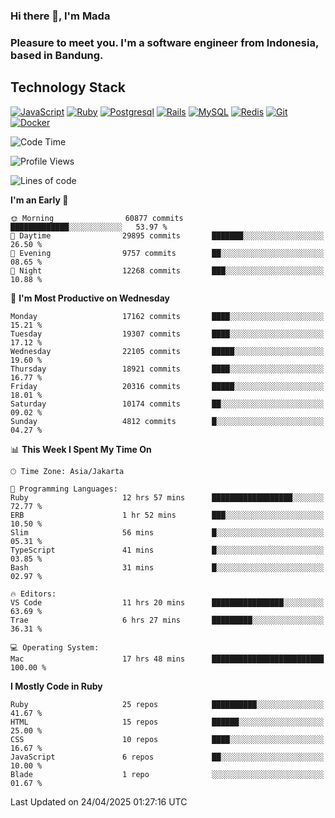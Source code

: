 ### Hi there 👋, I'm Mada
### Pleasure to meet you. I'm a software engineer from Indonesia, based in Bandung.

## Technology Stack

[![JavaScript](https://img.shields.io/badge/-JavaScript-%23F7DF1C?style=flat-square&logo=javascript&logoColor=000000&labelColor=%23F7DF1C&color=%23FFCE5A)](https://www.javascript.com/)
[![Ruby](https://img.shields.io/badge/Ruby-CC342D?style=flat-square&logo=ruby&logoColor=white)](https://www.ruby-lang.org/en/)
[![Postgresql](https://img.shields.io/badge/PostgreSQL-316192?style=flat-square&logo=postgresql&logoColor=ffffff)](https://www.postgresql.org/)
[![Rails](https://img.shields.io/badge/Ruby_on_Rails-CC0000?style=flat-square&logo=ruby-on-rails&logoColor=white)](https://rubyonrails.org/)
[![MySQL](https://img.shields.io/badge/-MySQL-4479A1?style=flat-square&logo=MySQL&logoColor=ffffff)](https://www.mysql.com/)
[![Redis](https://img.shields.io/badge/-Redis-DC382D?style=flat-square&logo=Redis&logoColor=ffffff)](https://redis.io/)
[![Git](https://img.shields.io/badge/-Git-%23F05032?style=flat-square&logo=git&logoColor=%23ffffff)](https://git-scm.com/)
[![Docker](https://img.shields.io/badge/-Docker-2496ED?style=flat-square&logo=docker&logoColor=ffffff)](https://www.docker.com/)
<!--
**madaarya/madaarya** is a ✨ _special_ ✨ repository because its `README.md` (this file) appears on your GitHub profile.

Here are some ideas to get you started:

- 🔭 I’m currently working on ...
- 🌱 I’m currently learning ...
- 👯 I’m looking to collaborate on ...
- 🤔 I’m looking for help with ...
- 💬 Ask me about ...
- 📫 How to reach me: ...
- 😄 Pronouns: ...
- ⚡ Fun fact: ...
-->
<!--START_SECTION:waka-->
![Code Time](http://img.shields.io/badge/Code%20Time-7%2C225%20hrs%2025%20mins-blue)

![Profile Views](http://img.shields.io/badge/Profile%20Views-0-blue)

![Lines of code](https://img.shields.io/badge/From%20Hello%20World%20I%27ve%20Written-50.6%20million%20lines%20of%20code-blue)

**I'm an Early 🐤** 

```text
🌞 Morning                60877 commits       █████████████░░░░░░░░░░░░   53.97 % 
🌆 Daytime                29895 commits       ███████░░░░░░░░░░░░░░░░░░   26.50 % 
🌃 Evening                9757 commits        ██░░░░░░░░░░░░░░░░░░░░░░░   08.65 % 
🌙 Night                  12268 commits       ███░░░░░░░░░░░░░░░░░░░░░░   10.88 % 
```
📅 **I'm Most Productive on Wednesday** 

```text
Monday                   17162 commits       ████░░░░░░░░░░░░░░░░░░░░░   15.21 % 
Tuesday                  19307 commits       ████░░░░░░░░░░░░░░░░░░░░░   17.12 % 
Wednesday                22105 commits       █████░░░░░░░░░░░░░░░░░░░░   19.60 % 
Thursday                 18921 commits       ████░░░░░░░░░░░░░░░░░░░░░   16.77 % 
Friday                   20316 commits       █████░░░░░░░░░░░░░░░░░░░░   18.01 % 
Saturday                 10174 commits       ██░░░░░░░░░░░░░░░░░░░░░░░   09.02 % 
Sunday                   4812 commits        █░░░░░░░░░░░░░░░░░░░░░░░░   04.27 % 
```


📊 **This Week I Spent My Time On** 

```text
🕑︎ Time Zone: Asia/Jakarta

💬 Programming Languages: 
Ruby                     12 hrs 57 mins      ██████████████████░░░░░░░   72.77 % 
ERB                      1 hr 52 mins        ███░░░░░░░░░░░░░░░░░░░░░░   10.50 % 
Slim                     56 mins             █░░░░░░░░░░░░░░░░░░░░░░░░   05.31 % 
TypeScript               41 mins             █░░░░░░░░░░░░░░░░░░░░░░░░   03.85 % 
Bash                     31 mins             █░░░░░░░░░░░░░░░░░░░░░░░░   02.97 % 

🔥 Editors: 
VS Code                  11 hrs 20 mins      ████████████████░░░░░░░░░   63.69 % 
Trae                     6 hrs 27 mins       █████████░░░░░░░░░░░░░░░░   36.31 % 

💻 Operating System: 
Mac                      17 hrs 48 mins      █████████████████████████   100.00 % 
```

**I Mostly Code in Ruby** 

```text
Ruby                     25 repos            ██████████░░░░░░░░░░░░░░░   41.67 % 
HTML                     15 repos            ██████░░░░░░░░░░░░░░░░░░░   25.00 % 
CSS                      10 repos            ████░░░░░░░░░░░░░░░░░░░░░   16.67 % 
JavaScript               6 repos             ██░░░░░░░░░░░░░░░░░░░░░░░   10.00 % 
Blade                    1 repo              ░░░░░░░░░░░░░░░░░░░░░░░░░   01.67 % 
```




 Last Updated on 24/04/2025 01:27:16 UTC
<!--END_SECTION:waka-->
